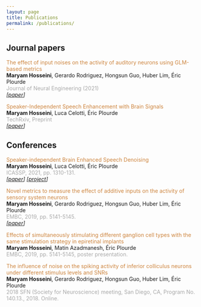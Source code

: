 ```yaml
---
layout: page
title: Publications
permalink: /publications/
---
```



## Journal papers

<tr>
<td valign="middle" width="760"><p><font color="Peru">The effect of input noises on the activity of auditory neurons using GLM-based metrics</font><br>
<strong>Maryam Hosseini</strong>, Gerardo Rodriguez, Hongsun Guo, Huber Lim, Éric Plourde <br>
<font color="#A9A9A9">Journal of Neural Engineering (2021)</font> <br> <em>
   <span style="font-weight: normal;">[<a href="https://doi.org/10.1088/1741-2552/abe979
" target="_blank">paper</a>]  </span>
   </em></p></td>
</tr>



<tr>
<td valign="middle" width="760"><p><font color="Peru">Speaker-Independent Speech Enhancement with Brain Signals</font><br>
<strong>Maryam Hosseini</strong>, Luca Celotti, Éric Plourde <br>
<font color="#A9A9A9">TechRxiv, Preprint</font> <br> <em>
   <span style="font-weight: normal;">[<a href="https://doi.org/10.36227/techrxiv.16624477.v1
" target="_blank">paper</a>] </span>
   </em></p></td>
</tr>

## Conferences

<tr>
<td valign="middle" width="760"><p><font color="Peru">Speaker-independent Brain Enhanced Speech Denoising</font><br>
<strong>Maryam Hosseini</strong>, Luca Celotti, Éric Plourde <br>
<font color="#A9A9A9">ICASSP, 2021, pp. 1310-131.</font> <br> <em>
   <span style="font-weight: normal;">[<a href="https://doi.org/10.1109/ICASSP39728.2021.9414969
" target="_blank">paper</a>]  [<a href="https://github.com/MaryamHoss/BESD">project</a>]  </span>
   </em></p></td>
</tr>



<tr>
<td valign="middle" width="760"><p><font color="Peru">Novel metrics to measure the effect of additive inputs on the activity of sensory system neurons</font><br>
<strong>Maryam Hosseini</strong>, Gerardo Rodriguez, Hongsun Guo, Huber Lim, Éric Plourde <br>
<font color="#A9A9A9">EMBC, 2019, pp. 5141-5145.</font> <br> <em>
   <span style="font-weight: normal;">[<a href="https://doi.org/10.1109/EMBC.2019.8857622
" target="_blank">paper</a>]  </span>
   </em></p></td>
</tr>

<tr>
<td valign="middle" width="760"><p><font color="Peru">Effects of simultaneously stimulating different ganglion cell types with the same stimulation strategy in epiretinal implants</font><br>
<strong>Maryam Hosseini</strong>, Matin Azadmanesh, Éric Plourde <br>
<font color="#A9A9A9">EMBC, 2019, pp. 5141-5145, poster presentation.</font> <br> <em>
   <span style="font-weight: normal;"> </span>
   </em></p></td>
</tr>


<tr>
<td valign="middle" width="760"><p><font color="Peru">The influence of noise on the spiking activity of inferior colliculus neurons under different stimulus levels and SNRs</font><br>
<strong>Maryam Hosseini</strong>, Gerardo Rodriguez, Hongsun Guo, Huber Lim, Éric Plourde <br>
<font color="#A9A9A9">2018 SFN (Society for Neuroscience) meeting, San Diego, CA, Program No. 140.13., 2018. Online.</font> <br> <em>
   <span style="font-weight: normal;"> </span>
   </em></p></td>
</tr>

